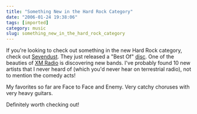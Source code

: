 ```yaml
---
title: "Something New in the Hard Rock Category"
date: "2006-01-24 19:38:06"
tags: [imported]
category: music
slug: something_new_in_the_hard_rock_category
---
```


If you're looking to check out something in the new Hard Rock category, check
out <a title="Sevendust" href="http://www.sevendust.com/">Sevendust</a>. They
just released a "Best Of"
<a title="@ Amazon" href="http://www.amazon.com/gp/product/B000C2G2TO/sr=1-2/qid=1138157578/ref=pd_bbs_2/103-3482693-3975003?%5Fencoding=UTF8">disc</a>.
One of the beauties of
<a title="My savior during commutes!" href="http://www.xmradio.com">XM Radio</a>
is discovering new bands. I've probably found 10 new artists that I never heard
of (which you'd never hear on terrestrial radio), not to mention the comedy
acts!

My favorites so far are Face to Face and Enemy. Very catchy choruses with very
heavy guitars.

Definitely worth checking out!
